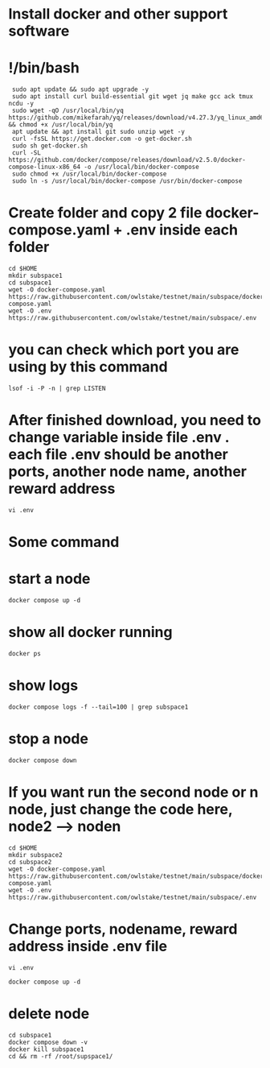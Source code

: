 # Install docker and other support software
# !/bin/bash
     sudo apt update && sudo apt upgrade -y
     sudo apt install curl build-essential git wget jq make gcc ack tmux ncdu -y
     sudo wget -qO /usr/local/bin/yq https://github.com/mikefarah/yq/releases/download/v4.27.3/yq_linux_amd64 && chmod +x /usr/local/bin/yq
     apt update && apt install git sudo unzip wget -y
     curl -fsSL https://get.docker.com -o get-docker.sh
     sudo sh get-docker.sh
     curl -SL https://github.com/docker/compose/releases/download/v2.5.0/docker-compose-linux-x86_64 -o /usr/local/bin/docker-compose
     sudo chmod +x /usr/local/bin/docker-compose
     sudo ln -s /usr/local/bin/docker-compose /usr/bin/docker-compose
# Create folder and copy 2 file docker-compose.yaml + .env inside each folder
    cd $HOME
    mkdir subspace1
    cd subspace1
    wget -O docker-compose.yaml https://raw.githubusercontent.com/owlstake/testnet/main/subspace/docker-compose.yaml
    wget -O .env https://raw.githubusercontent.com/owlstake/testnet/main/subspace/.env
# you can check which port you are using by this command
    lsof -i -P -n | grep LISTEN
# After finished download, you need to change variable inside file .env . each file .env should be another ports, another node name, another reward address
    vi .env
# Some command
# start a node
    docker compose up -d
# show all docker running
    docker ps
# show logs
    docker compose logs -f --tail=100 | grep subspace1
# stop a node
    docker compose down
# If you want run the second node or n node, just change the code here, node2 --> noden
    cd $HOME
    mkdir subspace2
    cd subspace2
    wget -O docker-compose.yaml https://raw.githubusercontent.com/owlstake/testnet/main/subspace/docker-compose.yaml
    wget -O .env https://raw.githubusercontent.com/owlstake/testnet/main/subspace/.env

# Change ports, nodename, reward address inside .env file
    vi .env

    docker compose up -d
# delete node
    cd subspace1
    docker compose down -v
    docker kill subspace1
    cd && rm -rf /root/supspace1/
